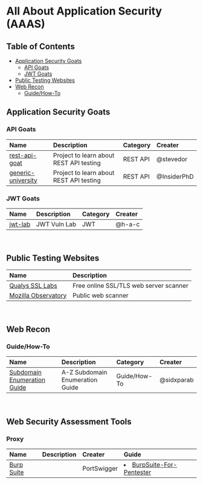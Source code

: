# All About Application Security (AAAS)

## Table of Contents
- [Application Security Goats](#application_security_goats)
    - [API Goats](#api_goats)
    - [JWT Goats](#jwt_goats)
- [Public Testing Websites](#public_website_testing)
- [Web Recon](#web_recon)
    - [Guide/How-To](#web_recon_guide_how_to)


## Application Security Goats <a name="application_security_goats"></a>
### API Goats <a name="api_goats"></a>
| Name | Description | Category | Creater |
| :--- | :--- | :--- | :--- |
| [rest-api-goat](https://github.com/optiv/rest-api-goat) | Project to learn about REST API testing | REST API | @stevedor | 
| [generic-university](https://github.com/InsiderPhD/Generic-University) | Project to learn about REST API testing | REST API | @InsiderPhD | 

### JWT Goats <a name="jwt_goats"></a>
| Name | Description | Category | Creater |
| :--- | :--- | :--- | :--- |
| [jwt-lab](https://jwt-lab.herokuapp.com/challenges) | JWT Vuln Lab | JWT | @h-a-c |

</br>

## Public Testing Websites <a name="public_website_testing"></a>
| Name | Description |
| :--- | :--- |
| [Qualys SSL Labs](https://www.ssllabs.com/ssltest) | Free online SSL/TLS web server scanner |
| [Mozilla Observatory](https://observatory.mozilla.org/) | Public web scanner |

</br>

## Web Recon <a name="web_recon"></a>
### Guide/How-To <a name="web_recon_guide_how_to"></a>
| Name | Description | Category | Creater |
| :--- | :--- | :--- | :--- |
| [Subdomain Enumeration Guide](https://sidxparab.gitbook.io/subdomain-enumeration-guide/) | A-Z Subdomain Enumeration Guide | Guide/How-To | @sidxparab |

</br>

## Web Security Assessment Tools <a name="web_security_assessment_tools"></a>
### Proxy <a name="web_tool_proxy"></a>
| Name | Description | Creater | Guide |
| :--- | :--- | :--- | :--- |
| [Burp Suite](https://portswigger.net/burp) | | PortSwigger | <li>[BurpSuite-For-Pentester](https://github.com/Ignitetechnologies/BurpSuite-For-Pentester)</li> | 